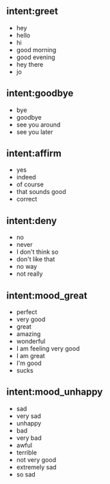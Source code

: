 ## intent:greet
- hey
- hello
- hi
- good morning
- good evening
- hey there
- jo

## intent:goodbye
- bye
- goodbye
- see you around
- see you later

## intent:affirm
- yes
- indeed
- of course
- that sounds good
- correct

## intent:deny
- no
- never
- I don't think so
- don't like that
- no way
- not really

## intent:mood_great
- perfect
- very good
- great
- amazing
- wonderful
- I am feeling very good
- I am great
- I'm good
- sucks

## intent:mood_unhappy
- sad
- very sad
- unhappy
- bad
- very bad
- awful
- terrible
- not very good
- extremely sad
- so sad